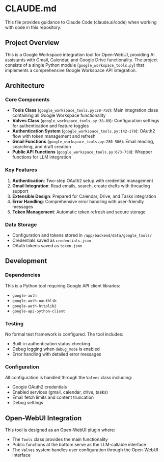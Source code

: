 # CLAUDE.md

This file provides guidance to Claude Code (claude.ai/code) when working with code in this repository.

## Project Overview

This is a Google Workspace integration tool for Open-WebUI, providing AI assistants with Gmail, Calendar, and Google Drive functionality. The project consists of a single Python module (`google_workspace_tools.py`) that implements a comprehensive Google Workspace API integration.

## Architecture

### Core Components

- **Tools Class** (`google_workspace_tools.py:28-750`): Main integration class containing all Google Workspace functionality
- **Valves Class** (`google_workspace_tools.py:38-89`): Configuration settings for authentication and feature toggles
- **Authentication System** (`google_workspace_tools.py:142-278`): OAuth2 flow with token management and refresh
- **Gmail Functions** (`google_workspace_tools.py:280-506`): Email reading, searching, and draft creation
- **Public API Functions** (`google_workspace_tools.py:673-750`): Wrapper functions for LLM integration

### Key Features

1. **Authentication**: Two-step OAuth2 setup with credential management
2. **Gmail Integration**: Read emails, search, create drafts with threading support
3. **Extensible Design**: Prepared for Calendar, Drive, and Tasks integration
4. **Error Handling**: Comprehensive error handling with user-friendly messages
5. **Token Management**: Automatic token refresh and secure storage

### Data Storage

- Configuration and tokens stored in `/app/backend/data/google_tools/`
- Credentials saved as `credentials.json`
- OAuth tokens saved as `token.json`

## Development

### Dependencies

This is a Python tool requiring Google API client libraries:
- `google-auth`
- `google-auth-oauthlib` 
- `google-auth-httplib2`
- `google-api-python-client`

### Testing

No formal test framework is configured. The tool includes:
- Built-in authentication status checking
- Debug logging when `debug_mode` is enabled
- Error handling with detailed error messages

### Configuration

All configuration is handled through the `Valves` class including:
- Google OAuth2 credentials
- Enabled services (gmail, calendar, drive, tasks)
- Email fetch limits and content truncation
- Debug settings

## Open-WebUI Integration

This tool is designed as an Open-WebUI plugin where:
- The `Tools` class provides the main functionality
- Public functions at the bottom serve as the LLM-callable interface
- The `Valves` system handles user configuration through the Open-WebUI interface
